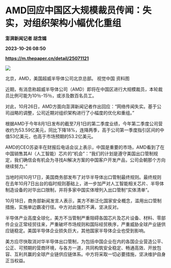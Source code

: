 # AMD回应中国区大规模裁员传闻：失实，对组织架构小幅优化重组
**澎湃新闻记者 胡含嫣**

**2023-10-26 08:50**

**https://m.thepaper.cn/detail/25071121**

![](https://imagecloud.thepaper.cn/thepaper/image/275/741/9.jpg)

北京，AMD，美国超威半导体公司北京总部。 视觉中国 资料图

近期，有消息称超威半导体公司（AMD）即将在中国区进行大规模裁员，本轮裁员比例可能为10％-15％，或涉及数百名员工。

对此，10月26日，AMD方面向澎湃新闻记者作出回应：“网络传闻失实。基于公司战略的调整，公司近期对组织架构进行了小幅度的优化和重组。”

根据AMD于今年8月1日发布的截至7月1日的第二季度业绩，今年第二季度公司营收约为53.59亿美元，同比下降18%，连降两季，高于公司第一季度指引区间的中值53亿美元，也高于市场预期的53.2亿美元。

AMD的CEO苏姿丰在财报后电话会议上表示，中国是重要的市场，AMD看到了在中国销售其AI（人工智能）芯片的“机会”：“我们的计划是遵守美国出口管制规定，我们确信会有机会为寻找AI解决方案的中国客户开发产品，公司会朝那个方向继续努力。”

当地时间10月17日，美国商务部发布了对华半导体出口管制最终规则。最终规则在去年10月7日出台的临时规则基础上，进一步加严对人工智能相关芯片、半导体制造设备的对华出口限制，并将多家中国实体增列入出口管制“实体清单”。

10月18日，商务部新闻发言人表示，美方不断泛化国家安全概念，滥用出口管制措施，实施单边霸凌行径。中方对此强烈不满，坚决反对。

半导体产业高度全球化，美方不当管制严重阻碍各国芯片及芯片设备、材料、零部件企业正常经贸往来，严重破坏市场规则和国际经贸秩序，严重威胁全球产业链供应链稳定。美国半导体企业损失巨大，其他国家半导体企业也受到影响。

美方应尽快取消对华半导体出口管制，为包括中国企业在内的各国企业营造公平、公正、可预期的营商环境，与各方一道，共同构筑安全稳定、畅通高效、开放包容、互利共赢的全球产业链供应链体系。中方将采取一切必要措施，坚决维护自身正当权益。